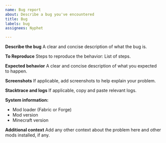 ```yaml
---
name: Bug report
about: Describe a bug you've encountered
title: Bug
labels: bug
assignees: Nyphet

---
```


**Describe the bug**
A clear and concise description of what the bug is.

**To Reproduce**
Steps to reproduce the behavior:
List of steps.

**Expected behavior**
A clear and concise description of what you expected to happen.

**Screenshots**
If applicable, add screenshots to help explain your problem.

**Stacktrace and logs**
If applicable, copy and paste relevant logs.

**System information:**
 - Mod loader (Fabric or Forge)
 - Mod version
 - Minecraft version

**Additional context**
Add any other context about the problem here and other mods installed, if any.
